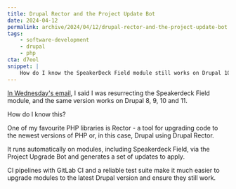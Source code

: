 ```yaml
---
title: Drupal Rector and the Project Update Bot
date: 2024-04-12
permalink: archive/2024/04/12/drupal-rector-and-the-project-update-bot
tags:
    - software-development
    - drupal
    - php
cta: d7eol
snippet: |
    How do I know the SpeakerDeck Field module still works on Drupal 10 and 11?
---
```


[In Wednesday's email][wednesday], I said I was resurrecting the Speakerdeck Field module, and the same version works on Drupal 8, 9, 10 and 11.

How do I know this?

One of my favourite PHP libraries is Rector - a tool for upgrading code to the newest versions of PHP or, in this case, Drupal using Drupal Rector.

It runs automatically on modules, including Speakerdeck Field, via the Project Upgrade Bot and generates a set of updates to apply.

CI pipelines with GitLab CI and a reliable test suite make it much easier to upgrade modules to the latest Drupal version and ensure they still work.

[wednesday]: {{site.url}}/archive/2024/04/10/resurrecting-the-speakerdeck-field-module
